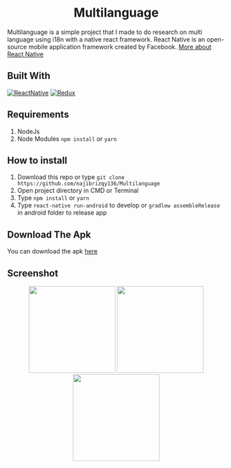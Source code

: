 <h1 align="center">Multilanguage</h1>

<p>
  Multilanguage is a simple project that I made to do research on multi language using i18n with a native react framework.
  React Native is an open-source mobile application framework created by Facebook. <a href="https://facebook.github.io/react-native/">More about React Native</a>
</p>

## Built With
[![ReactNative](https://img.shields.io/badge/ReactNative-v.0.62.5-blue.svg?style=rounded-square)](https://reactnative.dev/docs/getting-started/)
[![Redux](https://img.shields.io/badge/Redux-v.4.0.5-green.svg?style=rounded-square)](https://redux.js.org/introduction/getting-started/)

## Requirements
  1. NodeJs
  2. Node Modules `npm install` or `yarn`
  
  ## How to install
  1. Download this repo or type `git clone https://github.com/najibrizqy136/Multilanguage`
  2. Open project directory in CMD or Terminal
  3. Type `npm install` or `yarn`
  4. Type `react-native run-android` to develop or `gradlew assembleRelease` in android folder to release app
  
  ## Download The Apk
  You can download the apk [here](https://drive.google.com/open?id=1tR638GSgIajJABU0m8HBqkYy1lP8roFm)
  
  ## Screenshot
<p align='center'>
  <span>
      <image width="200" src="https://user-images.githubusercontent.com/33283502/79688103-1d724000-8276-11ea-95c4-a8026f6b4b74.jpg" />   
      <image width="200" src="https://user-images.githubusercontent.com/33283502/79688115-324ed380-8276-11ea-8150-0731394fce87.jpg" />
      <image width="200" src="https://user-images.githubusercontent.com/33283502/79688122-3e3a9580-8276-11ea-8a96-77e40f192810.jpg" />
  </span>
</p>
